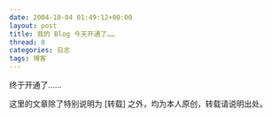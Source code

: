 ```yaml
---
date: 2004-10-04 01:49:12+00:00
layout: post
title: 我的 Blog 今天开通了……
thread: 0
categories: 日志
tags: 博客
---
```


终于开通了……

这里的文章除了特别说明为 [转载] 之外，均为本人原创，转载请说明出处。

